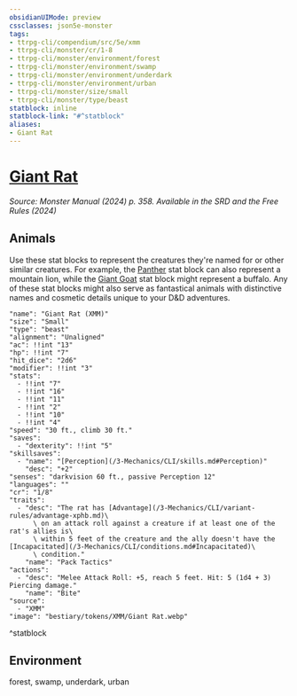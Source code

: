 ```yaml
---
obsidianUIMode: preview
cssclasses: json5e-monster
tags:
- ttrpg-cli/compendium/src/5e/xmm
- ttrpg-cli/monster/cr/1-8
- ttrpg-cli/monster/environment/forest
- ttrpg-cli/monster/environment/swamp
- ttrpg-cli/monster/environment/underdark
- ttrpg-cli/monster/environment/urban
- ttrpg-cli/monster/size/small
- ttrpg-cli/monster/type/beast
statblock: inline
statblock-link: "#^statblock"
aliases:
- Giant Rat
---
```

# [Giant Rat](3-Mechanics\CLI\bestiary\beast/giant-rat-xmm.md)
*Source: Monster Manual (2024) p. 358. Available in the <span title='Systems Reference Document (5.2)'>SRD</span> and the Free Rules (2024)*  

## Animals

Use these stat blocks to represent the creatures they're named for or other similar creatures. For example, the [Panther](/3-Mechanics/CLI/bestiary/beast/panther-xmm.md) stat block can also represent a mountain lion, while the [Giant Goat](/3-Mechanics/CLI/bestiary/beast/giant-goat-xmm.md) stat block might represent a buffalo. Any of these stat blocks might also serve as fantastical animals with distinctive names and cosmetic details unique to your D&D adventures.

```statblock
"name": "Giant Rat (XMM)"
"size": "Small"
"type": "beast"
"alignment": "Unaligned"
"ac": !!int "13"
"hp": !!int "7"
"hit_dice": "2d6"
"modifier": !!int "3"
"stats":
  - !!int "7"
  - !!int "16"
  - !!int "11"
  - !!int "2"
  - !!int "10"
  - !!int "4"
"speed": "30 ft., climb 30 ft."
"saves":
  - "dexterity": !!int "5"
"skillsaves":
  - "name": "[Perception](/3-Mechanics/CLI/skills.md#Perception)"
    "desc": "+2"
"senses": "darkvision 60 ft., passive Perception 12"
"languages": ""
"cr": "1/8"
"traits":
  - "desc": "The rat has [Advantage](/3-Mechanics/CLI/variant-rules/advantage-xphb.md)\
      \ on an attack roll against a creature if at least one of the rat's allies is\
      \ within 5 feet of the creature and the ally doesn't have the [Incapacitated](/3-Mechanics/CLI/conditions.md#Incapacitated)\
      \ condition."
    "name": "Pack Tactics"
"actions":
  - "desc": "Melee Attack Roll: +5, reach 5 feet. Hit: 5 (1d4 + 3) Piercing damage."
    "name": "Bite"
"source":
  - "XMM"
"image": "bestiary/tokens/XMM/Giant Rat.webp"
```
^statblock

## Environment

forest, swamp, underdark, urban